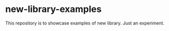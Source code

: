 # new-library-examples
This repository is to showcase examples of new library. Just an experiment. 
